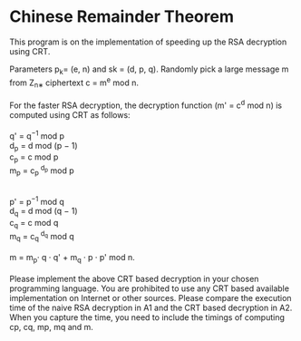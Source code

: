 # Chinese Remainder Theorem 

This program is on the implementation of speeding up the RSA decryption using CRT. 

Parameters p<sub>k</sub>= (e, n) and sk = (d, p, q).
Randomly pick a large message m from Z<sub>n∗ </sub>
ciphertext c = m<sup>e</sup> mod n.  
</br>
For the faster RSA decryption, the decryption function (m' = c<sup>d</sup> mod n) is computed using CRT as follows:
</br></br>
q' = q<sup>−1</sup> mod p	 </br>
d<sub>p</sub> = d  mod (p − 1)	 </br>
c<sub>p</sub> = c  mod p	 </br> 
m<sub>p</sub> = c<sub>p</sub><sup> d<sub>p</sub></sup> mod p	 </br>

</br>
p' = p<sup>−1</sup> mod q </br>
d<sub>q</sub> = d mod (q − 1) </br>
c<sub>q</sub> = c mod q </br>
m<sub>q</sub> = c<sub>q</sub><sup> d<sub>q</sub></sup> mod q	 </br>
</br>
m = m<sub>p</sub>· q · q' + m<sub>q</sub> · p · p' mod n.

</br>
</br>
Please implement the above CRT based decryption in your chosen programming language. You are prohibited to use any CRT based available implementation on Internet or other sources.
Please compare the execution time of the naive RSA decryption in A1 and the CRT based decryption in A2. When you capture the time, you need to include the timings of computing cp, cq, mp, mq and m.
